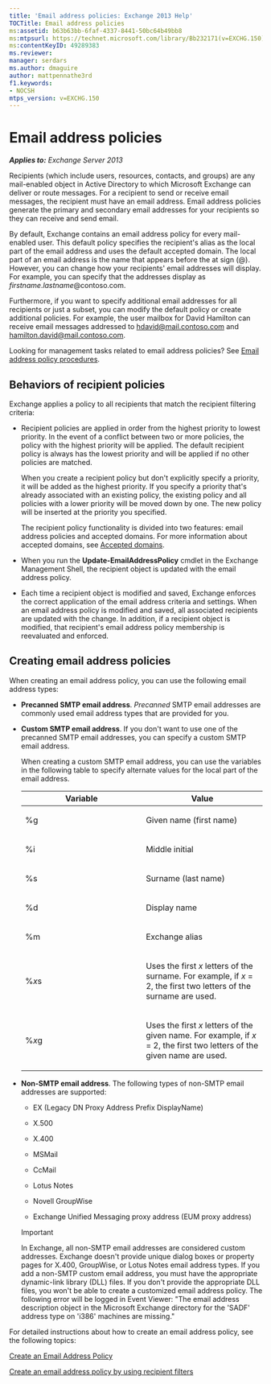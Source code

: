 ```yaml
---
title: 'Email address policies: Exchange 2013 Help'
TOCTitle: Email address policies
ms:assetid: b63b63bb-6faf-4337-8441-50bc64b49bb8
ms:mtpsurl: https://technet.microsoft.com/library/Bb232171(v=EXCHG.150)
ms:contentKeyID: 49289383
ms.reviewer: 
manager: serdars
ms.author: dmaguire
author: mattpennathe3rd
f1.keywords:
- NOCSH
mtps_version: v=EXCHG.150
---
```


# Email address policies

_**Applies to:** Exchange Server 2013_

Recipients (which include users, resources, contacts, and groups) are any mail-enabled object in Active Directory to which Microsoft Exchange can deliver or route messages. For a recipient to send or receive email messages, the recipient must have an email address. Email address policies generate the primary and secondary email addresses for your recipients so they can receive and send email.

By default, Exchange contains an email address policy for every mail-enabled user. This default policy specifies the recipient's alias as the local part of the email address and uses the default accepted domain. The local part of an email address is the name that appears before the at sign (@). However, you can change how your recipients' email addresses will display. For example, you can specify that the addresses display as *firstname*.*lastname*@contoso.com.

Furthermore, if you want to specify additional email addresses for all recipients or just a subset, you can modify the default policy or create additional policies. For example, the user mailbox for David Hamilton can receive email messages addressed to hdavid@mail.contoso.com and hamilton.david@mail.contoso.com.

Looking for management tasks related to email address policies? See [Email address policy procedures](email-address-policy-procedures-exchange-2013-help.md).

## Behaviors of recipient policies

Exchange applies a policy to all recipients that match the recipient filtering criteria:

  - Recipient policies are applied in order from the highest priority to lowest priority. In the event of a conflict between two or more policies, the policy with the highest priority will be applied. The default recipient policy is always has the lowest priority and will be applied if no other policies are matched.

    When you create a recipient policy but don't explicitly specify a priority, it will be added as the highest priority. If you specify a priority that's already associated with an existing policy, the existing policy and all policies with a lower priority will be moved down by one. The new policy will be inserted at the priority you specified.

    The recipient policy functionality is divided into two features: email address policies and accepted domains. For more information about accepted domains, see [Accepted domains](accepted-domains-exchange-2013-help.md).

  - When you run the **Update-EmailAddressPolicy** cmdlet in the Exchange Management Shell, the recipient object is updated with the email address policy.

  - Each time a recipient object is modified and saved, Exchange enforces the correct application of the email address criteria and settings. When an email address policy is modified and saved, all associated recipients are updated with the change. In addition, if a recipient object is modified, that recipient's email address policy membership is reevaluated and enforced.

## Creating email address policies

When creating an email address policy, you can use the following email address types:

  - **Precanned SMTP email address**. *Precanned* SMTP email addresses are commonly used email address types that are provided for you.

  - **Custom SMTP email address**. If you don't want to use one of the precanned SMTP email addresses, you can specify a custom SMTP email address.

    When creating a custom SMTP email address, you can use the variables in the following table to specify alternate values for the local part of the email address.

    <table>
    <colgroup>
    <col style="width: 50%" />
    <col style="width: 50%" />
    </colgroup>
    <thead>
    <tr class="header">
    <th>Variable</th>
    <th>Value</th>
    </tr>
    </thead>
    <tbody>
    <tr class="odd">
    <td><p>%g</p></td>
    <td><p>Given name (first name)</p></td>
    </tr>
    <tr class="even">
    <td><p>%i</p></td>
    <td><p>Middle initial</p></td>
    </tr>
    <tr class="odd">
    <td><p>%s</p></td>
    <td><p>Surname (last name)</p></td>
    </tr>
    <tr class="even">
    <td><p>%d</p></td>
    <td><p>Display name</p></td>
    </tr>
    <tr class="odd">
    <td><p>%m</p></td>
    <td><p>Exchange alias</p></td>
    </tr>
    <tr class="even">
    <td><p>%<em>x</em>s</p></td>
    <td><p>Uses the first <em>x</em> letters of the surname. For example, if <em>x</em> = 2, the first two letters of the surname are used.</p></td>
    </tr>
    <tr class="odd">
    <td><p>%<em>x</em>g</p></td>
    <td><p>Uses the first <em>x</em> letters of the given name. For example, if <em>x</em> = 2, the first two letters of the given name are used.</p></td>
    </tr>
    </tbody>
    </table>

  - **Non-SMTP email address**. The following types of non-SMTP email addresses are supported:

      - EX (Legacy DN Proxy Address Prefix DisplayName)

      - X.500

      - X.400

      - MSMail

      - CcMail

      - Lotus Notes

      - Novell GroupWise

      - Exchange Unified Messaging proxy address (EUM proxy address)

    > [!IMPORTANT]
    > In Exchange, all non-SMTP email addresses are considered custom addresses. Exchange doesn't provide unique dialog boxes or property pages for X.400, GroupWise, or Lotus Notes email address types. If you add a non-SMTP custom email address, you must have the appropriate dynamic-link library (DLL) files. If you don't provide the appropriate DLL files, you won't be able to create a customized email address policy. The following error will be logged in Event Viewer: "The email address description object in the Microsoft Exchange directory for the 'SADF' address type on 'i386' machines are missing."

For detailed instructions about how to create an email address policy, see the following topics:

[Create an Email Address Policy](create-an-email-address-policy-exchange-2013-help.md)

[Create an email address policy by using recipient filters](create-an-email-address-policy-by-using-recipient-filters-exchange-2013-help.md)
